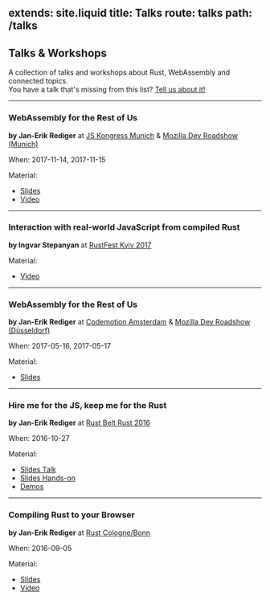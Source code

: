 extends: site.liquid
title: Talks
route: talks
path: /talks
---

## Talks & Workshops

A collection of talks and workshops about Rust, WebAssembly and connected topics.  
You have a talk that's missing from this list? [Tell us about it!](https://github.com/badboy/hellorust/issues/new)

---

### WebAssembly for the Rest of Us

**by Jan-Erik Rediger** at
[JS Kongress Munich](https://2017.js-kongress.de/sessions/webassembly-rest-us/) &
[Mozilla Dev Roadshow (Munich)](https://www.meetup.com/MuniCSS-finest/events/243276897/)

When:
2017-11-14, 2017-11-15

Material:

* [Slides](https://fnordig.de/talks/2017/jskongress/)
* [Video](https://www.youtube.com/watch?v=SGkZbxIGDNE)

---

### Interaction with real-world JavaScript from compiled Rust

**by Ingvar Stepanyan** at
[RustFest Kyiv 2017](http://2017.rustfest.eu/talks/#interaction-with-real-world-javascript-from-compiled-rust)

Material:

* [Video](https://www.youtube.com/watch?v=zxIbTfsOJZE)

---

### WebAssembly for the Rest of Us

**by Jan-Erik Rediger** at
[Codemotion Amsterdam](http://amsterdam2017.codemotionworld.com/) &
[Mozilla Dev Roadshow (Düsseldorf)](https://beyondtellerrand.com/events/duesseldorf-2017/side-events/mozilla-roadshow)

When:
2017-05-16, 2017-05-17

Material:

* [Slides](http://www.hellorust.com/codemotion-ams/slides/)

---

### Hire me for the JS, keep me for the Rust

**by Jan-Erik Rediger** at [Rust Belt Rust 2016](http://www.rust-belt-rust.com/sessions/)

When:
2016-10-27

Material:
* [Slides Talk](http://www.hellorust.com/emscripten/slides/rbr-talk)
* [Slides Hands-on](http://www.hellorust.com/emscripten/slides/handson/)
* [Demos](http://www.hellorust.com/emscripten/demos/)

---

### Compiling Rust to your Browser

**by Jan-Erik Rediger** at [Rust Cologne/Bonn](https://www.meetup.com/Rust-Cologne-Bonn/events/233139845/)

When:
2016-09-05

Material:
* [Slides](https://badboy.github.io/rust-to-the-browser/)
* [Video](https://media.ccc.de/v/rustmcb.2016.09.compiling-rust-to-asmjs)
